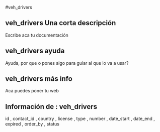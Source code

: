 #veh_drivers
## veh_drivers Una corta descripción
Escribe aca tu documentación

## veh_drivers ayuda
Ayuda, por que o pones algo para guiar al que lo va a usar?

## veh_drivers más info
Aca puedes poner tu web

## Información de : veh_drivers 
id , 
  contact_id , 
  country , 
  license , 
  type , 
  number , 
  date_start , 
  date_end , 
  expired , 
  order_by , 
  status 
  